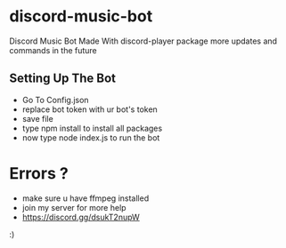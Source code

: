 # discord-music-bot
Discord Music Bot Made With discord-player package
more updates and commands in the future

## Setting Up The Bot
- Go To Config.json
- replace bot token with ur bot's token
- save file
- type npm install to install all packages
- now type node index.js to run the bot

# Errors ?
- make sure u have ffmpeg installed
- join my server for more help
- https://discord.gg/dsukT2nupW

:)
